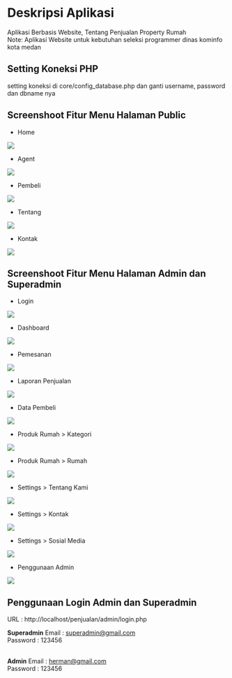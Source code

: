 # Deskripsi Aplikasi
Aplikasi Berbasis Website, Tentang Penjualan Property Rumah
<br>
Note: Aplikasi Website untuk kebutuhan seleksi programmer dinas kominfo kota medan

## Setting Koneksi PHP
setting koneksi di core/config_database.php dan ganti username, password dan dbname nya

## Screenshoot Fitur Menu Halaman Public
- Home
<img src="https://raw.githubusercontent.com/musafii-fai/penjualan/master/assets/images/screenshoot/public/home.png">

- Agent
<img src="https://raw.githubusercontent.com/musafii-fai/penjualan/master/assets/images/screenshoot/public/agent.png">

- Pembeli
<img src="https://raw.githubusercontent.com/musafii-fai/penjualan/master/assets/images/screenshoot/public/pembeli.png">

- Tentang
<img src="https://raw.githubusercontent.com/musafii-fai/penjualan/master/assets/images/screenshoot/public/tentang.png">

- Kontak
<img src="https://raw.githubusercontent.com/musafii-fai/penjualan/master/assets/images/screenshoot/public/kontak.png">


## Screenshoot Fitur Menu Halaman Admin dan Superadmin

- Login
<img src="https://raw.githubusercontent.com/musafii-fai/penjualan/master/assets/images/screenshoot/admin/login.png">

- Dashboard
<img src="https://raw.githubusercontent.com/musafii-fai/penjualan/master/assets/images/screenshoot/admin/dashboard.png">

- Pemesanan
<img src="https://raw.githubusercontent.com/musafii-fai/penjualan/master/assets/images/screenshoot/admin/pemesanan.png">

- Laporan Penjualan
<img src="https://raw.githubusercontent.com/musafii-fai/penjualan/master/assets/images/screenshoot/admin/laporan_penjualan.png">

- Data Pembeli
<img src="https://raw.githubusercontent.com/musafii-fai/penjualan/master/assets/images/screenshoot/admin/data_pembeli.png">

- Produk Rumah > Kategori
<img src="https://raw.githubusercontent.com/musafii-fai/penjualan/master/assets/images/screenshoot/admin/produk_rumah_kategori.png">

- Produk Rumah > Rumah
<img src="https://raw.githubusercontent.com/musafii-fai/penjualan/master/assets/images/screenshoot/admin/produk_rumah.png">

- Settings > Tentang Kami
<img src="https://raw.githubusercontent.com/musafii-fai/penjualan/master/assets/images/screenshoot/admin/settings_tentang_kami.png">

- Settings > Kontak
<img src="https://raw.githubusercontent.com/musafii-fai/penjualan/master/assets/images/screenshoot/admin/settings_kontak.png">

- Settings > Sosial Media
<img src="https://raw.githubusercontent.com/musafii-fai/penjualan/master/assets/images/screenshoot/admin/settings_sosial_media.png">

- Penggunaan Admin
<img src="https://raw.githubusercontent.com/musafii-fai/penjualan/master/assets/images/screenshoot/admin/pengguna_admin.png">


## Penggunaan Login Admin dan Superadmin

URL : http://localhost/penjualan/admin/login.php

<b>Superadmin</b>
Email : superadmin@gmail.com
<br/>
Password : 123456
<br>
<br>

<b>Admin</b>
Email : herman@gmail.com
<br/>
Password : 123456
<br>

